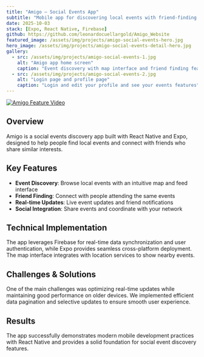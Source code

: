```yaml
---
title: "Amigo — Social Events App"
subtitle: "Mobile app for discovering local events with friend-finding features"
date: 2025-10-03
stack: [Expo, React Native, Firebase]
github: https://github.com/leonardocuellargold/Amigo_Website
featured_image: /assets/img/projects/amigo-social-events-hero.jpg
hero_image: /assets/img/projects/amigo-social-events-detail-hero.jpg
gallery:
  - src: /assets/img/projects/amigo-social-events-1.jpg
    alt: "Amigo app home screen"
    caption: "Event discovery with map interface and friend finding feature"
  - src: /assets/img/projects/amigo-social-events-2.jpg
    alt: "Login page and profile page"
    caption: "Login and edit your profile and see your events features"
---
```


[![Amigo Feature Video](https://img.youtube.com/vi/GVUbQXoBlQA/0.jpg)](https://www.youtube.com/watch?v=GVUbQXoBlQA)

## Overview

Amigo is a social events discovery app built with React Native and Expo, designed to help people find local events and connect with friends who share similar interests.

## Key Features

- **Event Discovery**: Browse local events with an intuitive map and feed interface
- **Friend Finding**: Connect with people attending the same events
- **Real-time Updates**: Live event updates and friend notifications
- **Social Integration**: Share events and coordinate with your network

## Technical Implementation

The app leverages Firebase for real-time data synchronization and user authentication, while Expo provides seamless cross-platform deployment. The map interface integrates with location services to show nearby events.

## Challenges & Solutions

One of the main challenges was optimizing real-time updates while maintaining good performance on older devices. We implemented efficient data pagination and selective updates to ensure smooth user experience.

## Results

The app successfully demonstrates modern mobile development practices with React Native and provides a solid foundation for social event discovery features.